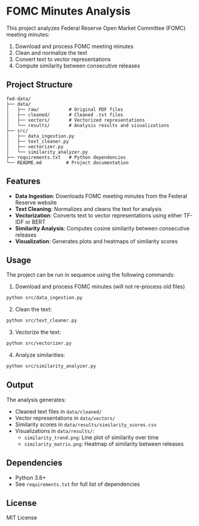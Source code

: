 # FOMC Minutes Analysis

This project analyzes Federal Reserve Open Market Committee (FOMC) meeting minutes:

1. Download and process FOMC meeting minutes
2. Clean and normalize the text
3. Convert text to vector representations
4. Compute similarity between consecutive releases

## Project Structure

```
fed-data/
├── data/
│   ├── raw/           # Original PDF files
│   ├── cleaned/       # Cleaned .txt files
│   ├── vectors/       # Vectorized representations
│   └── results/       # Analysis results and visualizations
├── src/
│   ├── data_ingestion.py
│   ├── text_cleaner.py
│   ├── vectorizer.py
│   └── similarity_analyzer.py
├── requirements.txt   # Python dependencies
└── README.md         # Project documentation
```

## Features

- **Data Ingestion**: Downloads FOMC meeting minutes from the Federal Reserve website
- **Text Cleaning**: Normalizes and cleans the text for analysis
- **Vectorization**: Converts text to vector representations using either TF-IDF or BERT
- **Similarity Analysis**: Computes cosine similarity between consecutive releases
- **Visualization**: Generates plots and heatmaps of similarity scores

## Usage

The project can be run in sequence using the following commands:

1. Download and process FOMC minutes (will not re-process old files)

```bash
python src/data_ingestion.py
```

2. Clean the text:

```bash
python src/text_cleaner.py
```

3. Vectorize the text:

```bash
python src/vectorizer.py
```

4. Analyze similarities:

```bash
python src/similarity_analyzer.py
```

## Output

The analysis generates:

- Cleaned text files in `data/cleaned/`
- Vector representations in `data/vectors/`
- Similarity scores in `data/results/similarity_scores.csv`
- Visualizations in `data/results/`:
  - `similarity_trend.png`: Line plot of similarity over time
  - `similarity_matrix.png`: Heatmap of similarity between releases

## Dependencies

- Python 3.8+
- See `requirements.txt` for full list of dependencies

## License

MIT License
